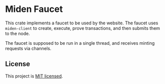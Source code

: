 # Miden Faucet

This crate implements a faucet to be used by the website. The faucet uses `miden-client` to create, execute, prove transactions, and then submits them to the node.

The faucet is supposed to be run in a single thread, and receives minting requests via channels.

## License

This project is [MIT licensed](../../LICENSE).
